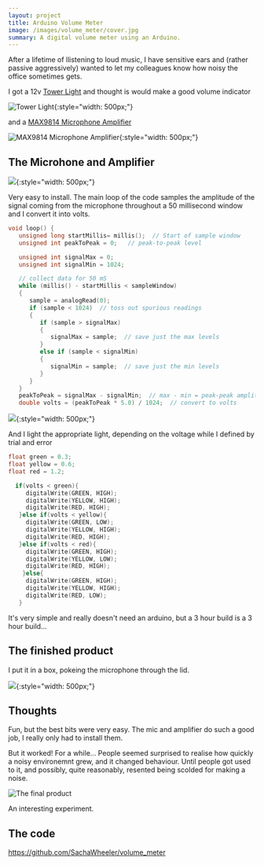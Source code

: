 ```yaml
---
layout: project
title: Arduino Volume Meter
image: /images/volume_meter/cover.jpg
summary: A digital volume meter using an Arduino.
---
```


After a lifetime of llistening to loud music, I have sensitive ears and (rather passive aggressively)
wanted to let my colleagues know how noisy the office sometimes gets.

I got a 12v [Tower Light](https://www.adafruit.com/product/2993) and thought is would make a good volume indicator

![Tower Light](/images/volume_meter/2993-01.jpg){:style="width: 500px;"}

and a [MAX9814 Microphone Amplifier](https://www.adafruit.com/product/1713)

![MAX9814 Microphone Amplifier](/images/volume_meter/1713-00.jpg){:style="width: 500px;"}

## The Microhone and Amplifier

![](/images/volume_meter/IMG_7645.JPG){:style="width: 500px;"}

Very easy to install. The main loop of the code samples the amplitude of the signal coming from the microphone
throughout a 50 millisecond window and I convert it into volts.

```cpp
void loop() {
   unsigned long startMillis= millis();  // Start of sample window
   unsigned int peakToPeak = 0;   // peak-to-peak level

   unsigned int signalMax = 0;
   unsigned int signalMin = 1024;

   // collect data for 50 mS
   while (millis() - startMillis < sampleWindow)
   {
      sample = analogRead(0);
      if (sample < 1024)  // toss out spurious readings
      {
         if (sample > signalMax)
         {
            signalMax = sample;  // save just the max levels
         }
         else if (sample < signalMin)
         {
            signalMin = sample;  // save just the min levels
         }
      }
   }
   peakToPeak = signalMax - signalMin;  // max - min = peak-peak amplitude
   double volts = (peakToPeak * 5.0) / 1024;  // convert to volts
```

![](/images/volume_meter/IMG_6825.JPG){:style="width: 500px;"}

And I light the appropriate light, depending on the voltage while I defined by trial and error

```cpp
float green = 0.3;
float yellow = 0.6;
float red = 1.2;
```

```cpp
  if(volts < green){
     digitalWrite(GREEN, HIGH);
     digitalWrite(YELLOW, HIGH);
     digitalWrite(RED, HIGH);
   }else if(volts < yellow){
     digitalWrite(GREEN, LOW);
     digitalWrite(YELLOW, HIGH);
     digitalWrite(RED, HIGH);
   }else if(volts < red){
     digitalWrite(GREEN, HIGH);
     digitalWrite(YELLOW, LOW);
     digitalWrite(RED, HIGH);
    }else{
     digitalWrite(GREEN, HIGH);
     digitalWrite(YELLOW, HIGH);
     digitalWrite(RED, LOW);
   }
```

It's very simple and really doesn't need an arduino, but a 3 hour build is a 3 hour build...

## The finished product

I put it in a box, pokeing the microphone through the lid.

![](/images/volume_meter/IMG_7658.JPG){:style="width: 500px;"}

## Thoughts

Fun, but the best bits were very easy. The mic and amplifier do such a good job, I really only had to install them.

But it worked! For a while... People seemed surprised to realise how quickly a noisy environemnt grew, and it changed behaviour.
Until people got used to it, and possibly, quite reasonably, resented being scolded for making a noise.

![The final product](/images/volume_meter/finished.gif)

An interesting experiment.

## The code

<https://github.com/SachaWheeler/volume_meter>

